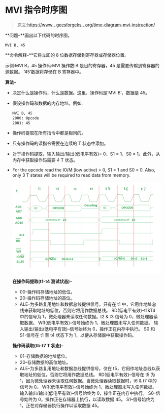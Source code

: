 # MVI 指令时序图

> 原文:[https://www . geesforgeks . org/time-diagram-mvi-instruction/](https://www.geeksforgeeks.org/timing-diagram-mvi-instruction/)

**问题–**画出以下代码的时序图，

```
MVI B, 45 
```

**命令解释–**它将立即的 8 位数据存储到寄存器或存储器位置。

示例:MVI B，45
操作码:MVI
操作数:B 是目的寄存器，45 是需要传输到寄存器的源数据。
‘45’数据将存储在 B 寄存器中。

**算法–**

*   决定什么是操作码，什么是数据。这里，操作码是‘MVI B’，数据是 45。
*   假设操作码和数据的内存地址。例如:

    ```
    MVI B, 45
    2000: Opcode
    2001: 45
    ```

*   操作码提取在所有指令中都是相同的。
*   只有操作码的读指令需要在连续的 T 状态中添加。
*   对于操作码提取，输入输出/输出(低电平有效)= 0，S1 = 1，S0 = 1。此外，从内存中获取操作码需要 4 T 状态。
*   For the opcode read the IO/M (low active) = 0, S1 = 1 and S0 = 0\. Also, only 3 T states will be required to read data from memory.

    ![](img/7f40b993ca48b72105d2169ce18763e8.png)

    **在操作码提取(t1-t4 测试状态)–**

    *   00–操作码存储地址的低位。
    *   20–操作码存储地址的高位。
    *   ALE–为多路复用地址和数据总线提供信号。只有在 t1 中，它用作地址总线来获取地址的低位，否则它将用作数据总线。
        RD(低电平有效)–t1&T4 中的信号为 1，微处理器未读取任何数据。t2 & t3 信号为 0，微处理器读取数据。
        WR(低电平有效)–信号始终为 1，微处理器未写入任何数据。
        输入输出/输出(低电平有效)–信号始终为 0，操作正在内存中执行。
        S0 和 S1-信号在 t1 至 t4 状态下为 1，以便从存储器中获取操作码。

    **操作码读取(t5-t7 T 状态)–**

    *   01–存储数据的地址低位。
    *   20–存储数据的高位地址。
    *   ALE–为多路复用地址和数据总线提供信号。仅在 t5，它用作地址总线以获取地址的低位，否则它将用作数据总线。
        RD(低电平有效)–信号在 t5 为 1，因为微处理器未读取任何数据。当微处理器读取数据时，t6 & t7 中的信号为 0。
        WR(低电平有效)–信号始终为 1，微处理器未写入任何数据。
        输入输出/输出(低电平有效)–信号始终为 0，操作正在内存中执行。
        S0–信号始终为 0，操作正在存储器上执行，以读取数据 45。
        S1–信号始终为 1，正在对存储器执行操作以读取数据 45。